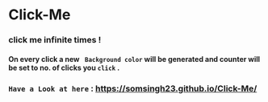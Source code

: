 # Click-Me
### click me infinite times !
#### On every click a new **` Background color`** will be generated and counter will be set to no. of clicks you **`click`** . 

### `Have a Look at here`   :    https://somsingh23.github.io/Click-Me/
